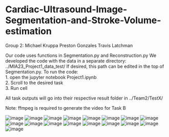 # Cardiac-Ultrasound-Image-Segmentation-and-Stroke-Volume-estimation
Group 2:
    Michael Kruppa
    Preston Gonzales
    Travis Latchman

Our code uses functions in Segmentation.py and Reconstruction.py
We developed the code with the data in a separate directory: ../MIA23_Project1_data_test/
If desired, this path can be edited in the top of Segmentation.py.
To run the code:  
    1. open the jupyter notebook Project1.ipynb  
    2. Scroll to the desired task  
    3. Run cell  

All task outputs will go into their respective result folder in ../Team2/TestX/

Note: ffmpeg is required to generate the video for Task B

![image](https://github.com/travislatchman/Cardiac-Ultrasound-Image-Segmentation-and-Stroke-Volume-estimation/assets/32372013/9049a8a7-8709-4226-b579-df0deb7cd7ba)
![image](https://github.com/travislatchman/Cardiac-Ultrasound-Image-Segmentation-and-Stroke-Volume-estimation/assets/32372013/08ef29fb-7b85-4cf3-98a1-956f9dbbee25)
![image](https://github.com/travislatchman/Cardiac-Ultrasound-Image-Segmentation-and-Stroke-Volume-estimation/assets/32372013/28d467e3-4eb8-4085-8a33-8fd99c9dc139)
![image](https://github.com/travislatchman/Cardiac-Ultrasound-Image-Segmentation-and-Stroke-Volume-estimation/assets/32372013/b81d28f1-2d60-48ee-b66b-cd1bbee96584)
![image](https://github.com/travislatchman/Cardiac-Ultrasound-Image-Segmentation-and-Stroke-Volume-estimation/assets/32372013/e7dd6af4-1cde-4aba-a10b-acf443be0ceb)
![image](https://github.com/travislatchman/Cardiac-Ultrasound-Image-Segmentation-and-Stroke-Volume-estimation/assets/32372013/33de8994-164d-4f25-aaac-461edeed7148)
![image](https://github.com/travislatchman/Cardiac-Ultrasound-Image-Segmentation-and-Stroke-Volume-estimation/assets/32372013/ee18393a-51b8-4e0b-9cbc-4b572f54abc1)
![image](https://github.com/travislatchman/Cardiac-Ultrasound-Image-Segmentation-and-Stroke-Volume-estimation/assets/32372013/a1433ddc-7944-4860-b707-b2e18e2a9c30)
![image](https://github.com/travislatchman/Cardiac-Ultrasound-Image-Segmentation-and-Stroke-Volume-estimation/assets/32372013/c1e23451-30d8-4d7e-be40-2f971af29bf7)
![image](https://github.com/travislatchman/Cardiac-Ultrasound-Image-Segmentation-and-Stroke-Volume-estimation/assets/32372013/af001a62-4f49-4be3-b37e-6437aa3a380e)
![image](https://github.com/travislatchman/Cardiac-Ultrasound-Image-Segmentation-and-Stroke-Volume-estimation/assets/32372013/1e361e6d-e319-4ed8-9e79-d20ff4c355c5)
![image](https://github.com/travislatchman/Cardiac-Ultrasound-Image-Segmentation-and-Stroke-Volume-estimation/assets/32372013/044a872e-805a-43f4-a88f-d389530c61ac)
![image](https://github.com/travislatchman/Cardiac-Ultrasound-Image-Segmentation-and-Stroke-Volume-estimation/assets/32372013/598d1f3a-54f1-4cb2-b365-e9745eec5c1b)
![image](https://github.com/travislatchman/Cardiac-Ultrasound-Image-Segmentation-and-Stroke-Volume-estimation/assets/32372013/e2dfe8d3-d227-4570-95e8-6407c5ee263f)
![image](https://github.com/travislatchman/Cardiac-Ultrasound-Image-Segmentation-and-Stroke-Volume-estimation/assets/32372013/f4c9ba48-0ce1-463b-872c-627dc911fc9b)
![image](https://github.com/travislatchman/Cardiac-Ultrasound-Image-Segmentation-and-Stroke-Volume-estimation/assets/32372013/743b035d-e6ee-415c-80e9-e9acbae9aa44)
![image](https://github.com/travislatchman/Cardiac-Ultrasound-Image-Segmentation-and-Stroke-Volume-estimation/assets/32372013/354cfc49-9919-4e78-9ca3-c9f21aa4184d)
